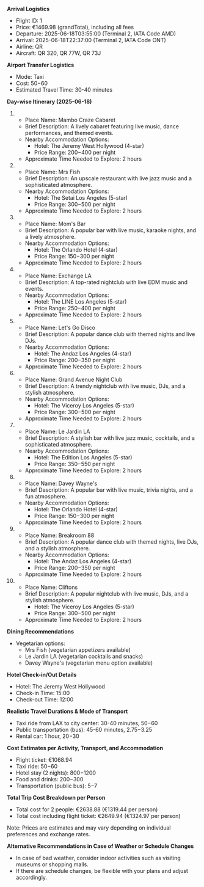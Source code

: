 **Arrival Logistics**

* Flight ID: 1
* Price: €1469.98 (grandTotal), including all fees
* Departure: 2025-06-18T03:55:00 (Terminal 2, IATA Code AMD)
* Arrival: 2025-06-18T22:37:00 (Terminal 2, IATA Code ONT)
* Airline: QR
* Aircraft: QR 320, QR 77W, QR 73J

**Airport Transfer Logistics**

* Mode: Taxi
* Cost: $50-$60
* Estimated Travel Time: 30-40 minutes

**Day-wise Itinerary (2025-06-18)**

1. 
   * Place Name: Mambo Craze Cabaret
   * Brief Description: A lively cabaret featuring live music, dance performances, and themed events.
   * Nearby Accommodation Options:
     * Hotel: The Jeremy West Hollywood (4-star)
     * Price Range: $200-$400 per night
   * Approximate Time Needed to Explore: 2 hours

2. 
   * Place Name: Mrs Fish
   * Brief Description: An upscale restaurant with live jazz music and a sophisticated atmosphere.
   * Nearby Accommodation Options:
     * Hotel: The Setai Los Angeles (5-star)
     * Price Range: $300-$500 per night
   * Approximate Time Needed to Explore: 2 hours

3. 
   * Place Name: Mom's Bar
   * Brief Description: A popular bar with live music, karaoke nights, and a lively atmosphere.
   * Nearby Accommodation Options:
     * Hotel: The Orlando Hotel (4-star)
     * Price Range: $150-$300 per night
   * Approximate Time Needed to Explore: 2 hours

4. 
   * Place Name: Exchange LA
   * Brief Description: A top-rated nightclub with live EDM music and events.
   * Nearby Accommodation Options:
     * Hotel: The LINE Los Angeles (5-star)
     * Price Range: $250-$400 per night
   * Approximate Time Needed to Explore: 2 hours

5. 
   * Place Name: Let's Go Disco
   * Brief Description: A popular dance club with themed nights and live DJs.
   * Nearby Accommodation Options:
     * Hotel: The Andaz Los Angeles (4-star)
     * Price Range: $200-$350 per night
   * Approximate Time Needed to Explore: 2 hours

6. 
   * Place Name: Grand Avenue Night Club
   * Brief Description: A trendy nightclub with live music, DJs, and a stylish atmosphere.
   * Nearby Accommodation Options:
     * Hotel: The Viceroy Los Angeles (5-star)
     * Price Range: $300-$500 per night
   * Approximate Time Needed to Explore: 2 hours

7. 
   * Place Name: Le Jardin LA
   * Brief Description: A stylish bar with live jazz music, cocktails, and a sophisticated atmosphere.
   * Nearby Accommodation Options:
     * Hotel: The Edition Los Angeles (5-star)
     * Price Range: $350-$550 per night
   * Approximate Time Needed to Explore: 2 hours

8. 
   * Place Name: Davey Wayne's
   * Brief Description: A popular bar with live music, trivia nights, and a fun atmosphere.
   * Nearby Accommodation Options:
     * Hotel: The Orlando Hotel (4-star)
     * Price Range: $150-$300 per night
   * Approximate Time Needed to Explore: 2 hours

9. 
   * Place Name: Breakroom 88
   * Brief Description: A popular dance club with themed nights, live DJs, and a stylish atmosphere.
   * Nearby Accommodation Options:
     * Hotel: The Andaz Los Angeles (4-star)
     * Price Range: $200-$350 per night
   * Approximate Time Needed to Explore: 2 hours

10. 
    * Place Name: Cliftons
    * Brief Description: A popular nightclub with live music, DJs, and a stylish atmosphere.
        * Hotel: The Viceroy Los Angeles (5-star)
        * Price Range: $300-$500 per night
    * Approximate Time Needed to Explore: 2 hours

**Dining Recommendations**

* Vegetarian options:
	+ Mrs Fish (vegetarian appetizers available)
	+ Le Jardin LA (vegetarian cocktails and snacks)
	+ Davey Wayne's (vegetarian menu option available)

**Hotel Check-in/Out Details**

* Hotel: The Jeremy West Hollywood
* Check-in Time: 15:00
* Check-out Time: 12:00

**Realistic Travel Durations & Mode of Transport**

* Taxi ride from LAX to city center: 30-40 minutes, $50-$60
* Public transportation (bus): 45-60 minutes, $2.75-$3.25
* Rental car: 1 hour, $20-$30

**Cost Estimates per Activity, Transport, and Accommodation**

* Flight ticket: €1068.94
* Taxi ride: $50-$60
* Hotel stay (2 nights): $800-$1200
* Food and drinks: $200-$300
* Transportation (public bus): $5-$7

**Total Trip Cost Breakdown per Person**

* Total cost for 2 people: €2638.88 (€1319.44 per person)
* Total cost including flight ticket: €2649.94 (€1324.97 per person)

Note: Prices are estimates and may vary depending on individual preferences and exchange rates.

**Alternative Recommendations in Case of Weather or Schedule Changes**

* In case of bad weather, consider indoor activities such as visiting museums or shopping malls.
* If there are schedule changes, be flexible with your plans and adjust accordingly.
